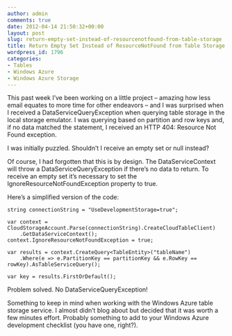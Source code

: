 ```yaml
---
author: admin
comments: true
date: 2012-04-14 21:50:32+00:00
layout: post
slug: return-empty-set-instead-of-resourcenotfound-from-table-storage
title: Return Empty Set Instead of ResourceNotFound from Table Storage
wordpress_id: 1796
categories:
- Tables
- Windows Azure
- Windows Azure Storage
---
```


This past week I’ve been working on a little project – amazing how less email equates to more time for other endeavors – and I was surprised when I received a DataServiceQueryException when querying table storage in the local storage emulator. I was querying based on partition and row keys and, if no data matched the statement, I received an HTTP 404: Resource Not Found exception.

I was initially puzzled. Shouldn’t I receive an empty set or null instead?

Of course, I had forgotten that this is by design. The DataServiceContext will throw a DataServiceQueryException if there’s no data to return. To receive an empty set it’s necessary to set the IgnoreResourceNotFoundException property to true.

Here’s a simplified version of the code:

	string connectionString = "UseDevelopmentStorage=true";
	
	var context = CloudStorageAccount.Parse(connectionString).CreateCloudTableClient)
		.GetDataServiceContext();
	context.IgnoreResourceNotFoundException = true;

	var results = context.CreateQuery<TableEntity>("tableName")
		.Where(e => e.PartitionKey == partitionKey && e.RowKey == rowKey).AsTableServiceQuery();

	var key = results.FirstOrDefault();

Problem solved. No DataServiceQueryException!

Something to keep in mind when working with the Windows Azure table storage service. I almost didn’t blog about but decided that it was worth a few minutes effort. Probably something to add to your Windows Azure development checklist (you have one, right?).